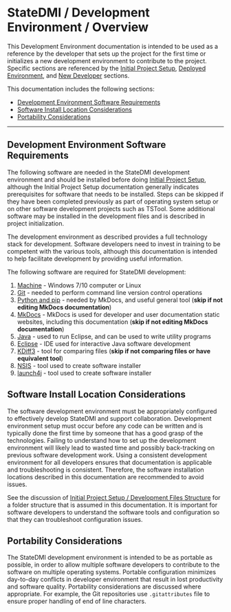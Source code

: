 # StateDMI / Development Environment / Overview #

This Development Environment documentation is intended to be used as a reference by the developer that
sets up the project for the first time or initializes a new development environment to contribute to the project.
Specific sections are referenced by the [Initial Project Setup](../project-init/overview.md),
[Deployed Environment](../deployed-env/overview.md), and
[New Developer](../dev-new/overview.md) sections.

This documentation includes the following sections:

*   [Development Environment Software Requirements](#development-environment-software-requirements)
*   [Software Install Location Considerations](#software-install-location-considerations)
*   [Portability Considerations](#portability-considerations)

-----

## Development Environment Software Requirements ##

The following software are needed in the StateDMI development environment and should be installed before doing [Initial Project Setup](../project-init/overview.md),
although the Initial Project Setup documentation generally indicates prerequisites for software that needs to be installed.
Steps can be skipped if they have been completed previously as part of operating system setup or on other software development projects such as TSTool.
Some additional software may be installed in the development files and is described in project initialization.

The development environment as described provides a full technology stack for development.
Software developers need to invest in training to be competent with the various tools,
although this documentation is intended to help facilitate development by providing useful information.

The following software are required for StateDMI development:

1.  [Machine](machine.md) - Windows 7/10 computer or Linux
2.  [Git](git.md) - needed to perform command line version control operations
3.  [Python and pip](python.md) - needed by MkDocs, and useful general tool (**skip if not editing MkDocs documentation**)
4.  [MkDocs](mkdocs.md) - MkDocs is used for developer and user documentation static websites, including this documentation (**skip if not editing MkDocs documentation**)
5.  [Java](java.md) - used to run Eclipse, and can be used to write utility programs
6.  [Eclipse](eclipse.md) - IDE used for interactive Java software development
7.  [KDiff3](kdiff3.md) - tool for comparing files (**skip if not comparing files or have equivalent tool**)
8.  [NSIS](nsis.md) - tool used to create software installer
9.  [launch4j](launch4j.md) - tool used to create software installer

## Software Install Location Considerations ##

The software development environment must be appropriately configured to effectively develop StateDMI and support collaboration.
Development environment setup must occur before any code can be written
and is typically done the first time by someone that has a good grasp of the technologies.
Failing to understand how to set up the development environment will likely lead to wasted time
and possibly back-tracking on previous software development work.
Using a consistent development environment for all developers ensures that documentation is applicable and troubleshooting is consistent.
Therefore, the software installation locations described in this documentation are recommended to avoid issues.

See the discussion of [Initial Project Setup / Development Files Structure](../project-init/overview.md#development-files-structure)
for a folder structure that is assumed in this documentation.
It is important for software developers to understand the software tools and configuration so that they can troubleshoot configuration issues.

## Portability Considerations ##

The StateDMI development environment is intended to be as portable as possible,
in order to allow multiple software developers to contribute to the software on multiple operating systems.
Portable configuration minimizes day-to-day conflicts in developer environment that result in lost productivity and software quality.
Portability considerations are discussed where appropriate.
For example, the Git repositories use `.gitattributes` file to ensure proper handling of end of line characters.

